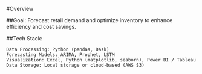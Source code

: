 #Overview

##Goal: Forecast retail demand and optimize inventory to enhance efficiency and cost savings.

##Tech Stack:

    Data Processing: Python (pandas, Dask)
    Forecasting Models: ARIMA, Prophet, LSTM
    Visualization: Excel, Python (matplotlib, seaborn), Power BI / Tableau
    Data Storage: Local storage or cloud-based (AWS S3)

